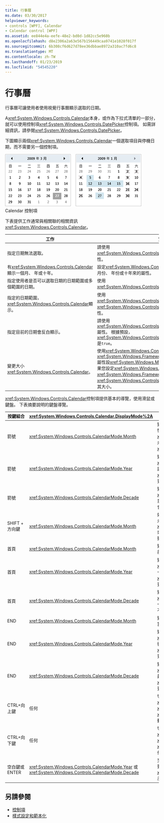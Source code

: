 ```yaml
---
title: 行事曆
ms.date: 03/30/2017
helpviewer_keywords:
- controls [WPF], Calendar
- Calendar control [WPF]
ms.assetid: ee844e4a-eefe-48e2-bd0d-1d82cc5e960b
ms.openlocfilehash: d8e2306a2a63e567b156449caa9741e1028f017f
ms.sourcegitcommit: 6b308cf6d627d78ee36dbbae8972a310ac7fd6c8
ms.translationtype: MT
ms.contentlocale: zh-TW
ms.lasthandoff: 01/23/2019
ms.locfileid: "54545220"
---
```

# <a name="calendar"></a>行事曆
行事曆可讓使用者使用視覺行事曆顯示選取的日期。  
  
 A<xref:System.Windows.Controls.Calendar>本身，或作為下拉式清單的一部分，就可以使用控制項<xref:System.Windows.Controls.DatePicker>控制項。 如需詳細資訊，請參閱<xref:System.Windows.Controls.DatePicker>。  
  
 下圖顯示兩個<xref:System.Windows.Controls.Calendar>一個選取項目與停機日期，而不需要另一個控制項。  
  
 ![月曆控制項](../../../../docs/framework/wpf/controls/media/ndp-calendarcontrols.png "NDP_CalendarControls")  
Calendar 控制項  
  
 下表提供工作通常與相關聯的相關資訊<xref:System.Windows.Controls.Calendar>。  
  
|工作|實作|  
|----------|--------------------|  
|指定日期無法選取。|請使用 <xref:System.Windows.Controls.Calendar.BlackoutDates%2A> 屬性。|  
|有<xref:System.Windows.Controls.Calendar>顯示一個月、 年或十年。|設定<xref:System.Windows.Controls.Calendar.DisplayMode%2A>月份、 年份或十年來的屬性。|  
|指定使用者是否可以選取日期的日期範圍或多個範圍的日期。|使用<xref:System.Windows.Controls.Calendar.SelectionMode%2A>。|  
|指定的日期範圍，<xref:System.Windows.Controls.Calendar>顯示。|使用<xref:System.Windows.Controls.Calendar.DisplayDateStart%2A>和<xref:System.Windows.Controls.Calendar.DisplayDateEnd%2A>屬性。|  
|指定目前的日期會反白顯示。|請使用 <xref:System.Windows.Controls.Calendar.IsTodayHighlighted%2A> 屬性。 根據預設，<xref:System.Windows.Controls.Calendar.IsTodayHighlighted%2A>是`true`。|  
|變更大小<xref:System.Windows.Controls.Calendar>。|使用<xref:System.Windows.Controls.Viewbox>或設定<xref:System.Windows.FrameworkElement.LayoutTransform%2A>屬性設<xref:System.Windows.Media.ScaleTransform>。 請注意，如果您設定<xref:System.Windows.FrameworkElement.Width%2A>並<xref:System.Windows.FrameworkElement.Height%2A>的屬性<xref:System.Windows.Controls.Calendar>，實際的行事曆不會變更其大小。|  
  
 <xref:System.Windows.Controls.Calendar>控制項提供基本的導覽，使用滑鼠或鍵盤。 下表摘要說明的鍵盤導覽。  
  
|按鍵組合|<xref:System.Windows.Controls.Calendar.DisplayMode%2A>|動作|  
|---------------------|-----------------------------------------------------------------------------------------------------------------------------------------------------------|------------|  
|箭號|<xref:System.Windows.Controls.CalendarMode.Month>|變更<xref:System.Windows.Controls.Calendar.SelectedDate%2A>屬性如果<xref:System.Windows.Controls.Calendar.SelectionMode%2A>屬性未設定為<xref:System.Windows.Controls.CalendarSelectionMode.None>。|  
|箭號|<xref:System.Windows.Controls.CalendarMode.Year>|變更的月份<xref:System.Windows.Controls.Calendar.DisplayDate%2A>屬性。 請注意，<xref:System.Windows.Controls.Calendar.SelectedDate%2A>不會變更。|  
|箭號|<xref:System.Windows.Controls.CalendarMode.Decade>|變更的年份<xref:System.Windows.Controls.Calendar.DisplayDate%2A>。 請注意，<xref:System.Windows.Controls.Calendar.SelectedDate%2A>不會變更。|  
|SHIFT + 方向鍵|<xref:System.Windows.Controls.CalendarMode.Month>|如果<xref:System.Windows.Controls.Calendar.SelectionMode%2A>未設為<xref:System.Windows.Controls.CalendarSelectionMode.SingleDate>或<xref:System.Windows.Controls.CalendarSelectionMode.None>，擴充選取的日期範圍。|  
|首頁|<xref:System.Windows.Controls.CalendarMode.Month>|變更<xref:System.Windows.Controls.Calendar.SelectedDate%2A>目前月份的第一天。|  
|首頁|<xref:System.Windows.Controls.CalendarMode.Year>|變更的月份<xref:System.Windows.Controls.Calendar.DisplayDate%2A>一年的第一個月。 <xref:System.Windows.Controls.Calendar.SelectedDate%2A>不會變更。|  
|首頁|<xref:System.Windows.Controls.CalendarMode.Decade>|變更的年份<xref:System.Windows.Controls.Calendar.DisplayDate%2A>十年的第一年。 <xref:System.Windows.Controls.Calendar.SelectedDate%2A>不會變更。|  
|END|<xref:System.Windows.Controls.CalendarMode.Month>|變更<xref:System.Windows.Controls.Calendar.SelectedDate%2A>到當月最後一天。|  
|END|<xref:System.Windows.Controls.CalendarMode.Year>|變更的月份<xref:System.Windows.Controls.Calendar.DisplayDate%2A>來年的最後一個月。 <xref:System.Windows.Controls.Calendar.SelectedDate%2A>不會變更。|  
|END|<xref:System.Windows.Controls.CalendarMode.Decade>|變更的年份<xref:System.Windows.Controls.Calendar.DisplayDate%2A>至十年的最後一年。 <xref:System.Windows.Controls.Calendar.SelectedDate%2A>不會變更。|  
|CTRL+向上鍵|任何|切換至下一個較大<xref:System.Windows.Controls.Calendar.DisplayMode%2A>。 如果<xref:System.Windows.Controls.Calendar.DisplayMode%2A>已經是<xref:System.Windows.Controls.CalendarMode.Decade>，採取任何動作。|  
|CTRL+向下鍵|任何|切換至下一個較小<xref:System.Windows.Controls.Calendar.DisplayMode%2A>。 如果<xref:System.Windows.Controls.Calendar.DisplayMode%2A>已經是<xref:System.Windows.Controls.CalendarMode.Month>，採取任何動作。|  
|空白鍵或 ENTER|<xref:System.Windows.Controls.CalendarMode.Year> 或 <xref:System.Windows.Controls.CalendarMode.Decade>|交換器<xref:System.Windows.Controls.Calendar.DisplayMode%2A>要<xref:System.Windows.Controls.CalendarMode.Month>或<xref:System.Windows.Controls.CalendarMode.Year>焦點的項目所表示。|  
  
## <a name="see-also"></a>另請參閱
- [控制項](../../../../docs/framework/wpf/controls/index.md)
- [樣式設定和範本化](../../../../docs/framework/wpf/controls/styling-and-templating.md)
